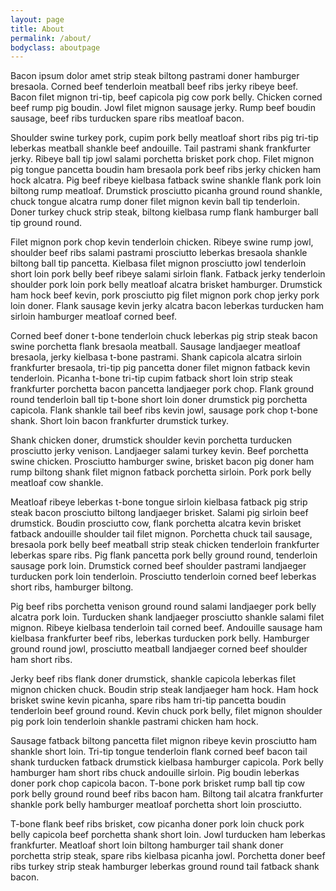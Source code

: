 ```yaml
---
layout: page
title: About
permalink: /about/
bodyclass: aboutpage
---
```


Bacon ipsum dolor amet strip steak biltong pastrami doner hamburger bresaola. Corned beef tenderloin meatball beef ribs jerky ribeye beef. Bacon filet mignon tri-tip, beef capicola pig cow pork belly. Chicken corned beef rump pig boudin. Jowl filet mignon sausage jerky. Rump beef boudin sausage, beef ribs turducken spare ribs meatloaf bacon.

Shoulder swine turkey pork, cupim pork belly meatloaf short ribs pig tri-tip leberkas meatball shankle beef andouille. Tail pastrami shank frankfurter jerky. Ribeye ball tip jowl salami porchetta brisket pork chop. Filet mignon pig tongue pancetta boudin ham bresaola pork beef ribs jerky chicken ham hock alcatra. Pig beef ribeye kielbasa fatback swine shankle flank pork loin biltong rump meatloaf. Drumstick prosciutto picanha ground round shankle, chuck tongue alcatra rump doner filet mignon kevin ball tip tenderloin. Doner turkey chuck strip steak, biltong kielbasa rump flank hamburger ball tip ground round.

Filet mignon pork chop kevin tenderloin chicken. Ribeye swine rump jowl, shoulder beef ribs salami pastrami prosciutto leberkas bresaola shankle biltong ball tip pancetta. Kielbasa filet mignon prosciutto jowl tenderloin short loin pork belly beef ribeye salami sirloin flank. Fatback jerky tenderloin shoulder pork loin pork belly meatloaf alcatra brisket hamburger. Drumstick ham hock beef kevin, pork prosciutto pig filet mignon pork chop jerky pork loin doner. Flank sausage kevin jerky alcatra bacon leberkas turducken ham sirloin hamburger meatloaf corned beef.

Corned beef doner t-bone tenderloin chuck leberkas pig strip steak bacon swine porchetta flank bresaola meatball. Sausage landjaeger meatloaf bresaola, jerky kielbasa t-bone pastrami. Shank capicola alcatra sirloin frankfurter bresaola, tri-tip pig pancetta doner filet mignon fatback kevin tenderloin. Picanha t-bone tri-tip cupim fatback short loin strip steak frankfurter porchetta bacon pancetta landjaeger pork chop. Flank ground round tenderloin ball tip t-bone short loin doner drumstick pig porchetta capicola. Flank shankle tail beef ribs kevin jowl, sausage pork chop t-bone shank. Short loin bacon frankfurter drumstick turkey.

Shank chicken doner, drumstick shoulder kevin porchetta turducken prosciutto jerky venison. Landjaeger salami turkey kevin. Beef porchetta swine chicken. Prosciutto hamburger swine, brisket bacon pig doner ham rump biltong shank filet mignon fatback porchetta sirloin. Pork pork belly meatloaf cow shankle.

Meatloaf ribeye leberkas t-bone tongue sirloin kielbasa fatback pig strip steak bacon prosciutto biltong landjaeger brisket. Salami pig sirloin beef drumstick. Boudin prosciutto cow, flank porchetta alcatra kevin brisket fatback andouille shoulder tail filet mignon. Porchetta chuck tail sausage, bresaola pork belly beef meatball strip steak chicken tenderloin frankfurter leberkas spare ribs. Pig flank pancetta pork belly ground round, tenderloin sausage pork loin. Drumstick corned beef shoulder pastrami landjaeger turducken pork loin tenderloin. Prosciutto tenderloin corned beef leberkas short ribs, hamburger biltong.

Pig beef ribs porchetta venison ground round salami landjaeger pork belly alcatra pork loin. Turducken shank landjaeger prosciutto shankle salami filet mignon. Ribeye kielbasa tenderloin tail corned beef. Andouille sausage ham kielbasa frankfurter beef ribs, leberkas turducken pork belly. Hamburger ground round jowl, prosciutto meatball landjaeger corned beef shoulder ham short ribs.

Jerky beef ribs flank doner drumstick, shankle capicola leberkas filet mignon chicken chuck. Boudin strip steak landjaeger ham hock. Ham hock brisket swine kevin picanha, spare ribs ham tri-tip pancetta boudin tenderloin beef ground round. Kevin chuck pork belly, filet mignon shoulder pig pork loin tenderloin shankle pastrami chicken ham hock.

Sausage fatback biltong pancetta filet mignon ribeye kevin prosciutto ham shankle short loin. Tri-tip tongue tenderloin flank corned beef bacon tail shank turducken fatback drumstick kielbasa hamburger capicola. Pork belly hamburger ham short ribs chuck andouille sirloin. Pig boudin leberkas doner pork chop capicola bacon. T-bone pork brisket rump ball tip cow pork belly ground round beef ribs bacon ham. Biltong tail alcatra frankfurter shankle pork belly hamburger meatloaf porchetta short loin prosciutto.

T-bone flank beef ribs brisket, cow picanha doner pork loin chuck pork belly capicola beef porchetta shank short loin. Jowl turducken ham leberkas frankfurter. Meatloaf short loin biltong hamburger tail shank doner porchetta strip steak, spare ribs kielbasa picanha jowl. Porchetta doner beef ribs turkey strip steak hamburger leberkas ground round tail fatback shank bacon.
